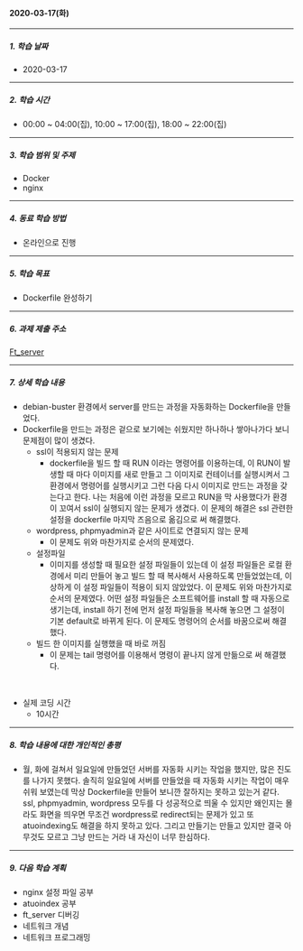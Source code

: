 #### 2020-03-17(화)

-----

##### 1. 학습 날짜

- 2020-03-17

-----

##### 2. 학습 시간

- 00:00 ~ 04:00(집), 10:00 ~ 17:00(집), 18:00 ~ 22:00(집)

-----

##### 3. 학습 범위 및 주제

- Docker
- nginx

-----

##### 4. 동료 학습 방법

- 온라인으로 진행

-----

##### 5. 학습 목표

- Dockerfile 완성하기

-----

##### 6. 과제 제출 주소

[Ft_server](http://git.innovationacademy.kr/sanam/Ft_server)

-----

##### 7. 상세 학습 내용

- debian-buster 환경에서 server를 만드는 과정을 자동화하는 Dockerfile을 만들었다.
- Dockerfile을 만드는 과정은 겉으로 보기에는 쉬웠지만 하나하나 쌓아나가다 보니 문제점이 많이 생겼다.
  - ssl이 적용되지 않는 문제
    - dockerfile을 빌드 할 때 RUN 이라는 명령어를 이용하는데, 이 RUN이 발생할 때 마다 이미지를 새로 만들고 그 이미지로 컨테이너를 실행시켜서 그 환경에서 명령어를 실행시키고 그런 다음 다시 이미지로 만드는 과정을 갖는다고 한다. 나는 처음에 이런 과정을 모르고 RUN을 막 사용했다가 환경이 꼬여서 ssl이 실행되지 않는 문제가 생겼다. 이 문제의 해결은 ssl 관련한 설정을 dockerfile 마지막 즈음으로 옮김으로 써 해결했다.
  - wordpress, phpmyadmin과 같은 사이트로 연결되지 않는 문제
    - 이 문제도 위와 마찬가지로 순서의 문제였다. 
  - 설정파일
    - 이미지를 생성할 때 필요한 설정 파일들이 있는데 이 설정 파일들은 로컬 환경에서 미리 만들어 놓고 빌드 할 때 복사해서 사용하도록 만들었었는데, 이상하게 이 설정 파일들이 적용이 되지 않았었다. 이 문제도 위와 마찬가지로 순서의 문제였다. 어떤 설정 파일들은 소프트웨어를 install 할 때 자동으로 생기는데, install 하기 전에 먼저 설정 파일들을 복사해 놓으면 그 설정이 기본 default로 바뀌게 된다. 이 문제도 명령어의 순서를 바꿈으로써 해결했다.
  - 빌드 한 이미지를 실행했을 때 바로 꺼짐
    - 이 문제는 tail 명령어를 이용해서 명령이 끝나지 않게 만듦으로 써 해결했다.  

<br>

- 실제 코딩 시간
  - 10시간

-----

##### 8. 학습 내용에 대한 개인적인 총평

- 월, 화에 걸쳐서 일요일에 만들었던 서버를 자동화 시키는 작업을 했지만, 많은 진도를 나가지 못했다. 솔직히 일요일에 서버를 만들었을 때 자동화 시키는 작업이 매우 쉬워 보였는데 막상 Dockerfile을 만들어 보니깐 잘하지는 못하고 있는거 같다. ssl, phpmyadmin, wordpress 모두를 다 성공적으로 띄울 수 있지만 왜인지는 몰라도 화면을 띄우면 무조건 wordpress로 redirect되는 문제가 있고 또 atuoindexing도 해결을 하지 못하고 있다. 그리고 만들기는 만들고 있지만 결국 아무것도 모르고 그냥 만드는 거라 내 자신이 너무 한심하다.

-----

##### 9. 다음 학습 계획

- nginx 설정 파일 공부
- atuoindex 공부
- ft_server 디버깅
- 네트워크 개념
- 네트워크 프로그래밍